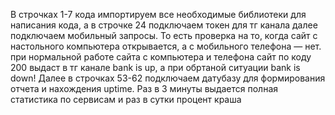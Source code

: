 В строчках 1-7 кода импортируем все необходимые библиотеки для написания кода, а
в строчке 24 подключаем токен для тг канала
далее подключаем мобильный запросы.  То есть проверка на то, когда сайт с настольного компьютера открывается, а с мобильного телефона — нет.
при нормальной работе сайта с компьютера и телефона сайт по коду 200 выдаст в тг канале bank is up, а при обртаной ситуации bank is down!
Далее в строчках 53-62 подключаем датубазу для формирования отчета и нахождения uptime.
Раз в 3 минуты выдается полная статистика по сервисам и раз в сутки процент краша

